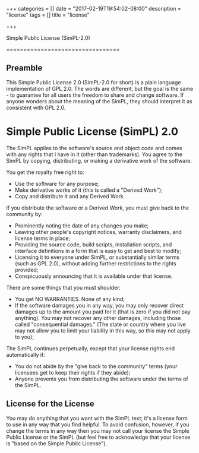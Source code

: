 +++
categories = []
date = "2017-02-19T19:54:02-08:00"
description = "license"
tags = []
title = "license"

+++

Simple Public License (SimPL-2.0)

=================================

Preamble
--------

This Simple Public License 2.0 (SimPL-2.0 for short) is a plain language
implementation of GPL 2.0.  The words are different, but the goal is the
same - to guarantee for all users the freedom to share and change
software.  If anyone wonders about the meaning of the SimPL, they should
interpret it as consistent with GPL 2.0.


Simple Public License (SimPL) 2.0
=================================

The SimPL applies to the software's source and object code and comes
with any rights that I have in it (other than trademarks). You agree to
the SimPL by copying, distributing, or making a derivative work of the
software.

 You get the royalty free right to:

-   Use the software for any purpose;
-   Make derivative works of it (this is called a "Derived Work");
-   Copy and distribute it and any Derived Work.

If you distribute the software or a Derived Work, you must give back to
the community by:

-   Prominently noting the date of any changes you make;
-   Leaving other people's copyright notices, warranty disclaimers, and
    license terms in place;
-   Providing the source code, build scripts, installation scripts, and
    interface definitions in a form that is easy to get and best to
    modify;
-   Licensing it to everyone under SimPL, or substantially similar terms
    (such as GPL 2.0), without adding further restrictions to the rights
    provided;
-   Conspicuously announcing that it is available under that license.

There are some things that you must shoulder:

-   You get NO WARRANTIES. None of any kind;
-   If the software damages you in any way, you may only recover direct
    damages up to the amount you paid for it (that is zero if you did
    not pay anything). You may not recover any other damages, including
    those called "consequential damages." (The state or country where
    you live may not allow you to limit your liability in this way, so
    this may not apply to you);

The SimPL continues perpetually, except that your license rights end
automatically if:

-   You do not abide by the "give back to the community" terms (your
    licensees get to keep their rights if they abide);
-   Anyone prevents you from distributing the software under the terms
    of the SimPL.

License for the License
-----------------------

You may do anything that you want with the SimPL text; it's a license
form to use in any way that you find helpful.  To avoid confusion,
however, if you change the terms in any way then you may not call your
license the Simple Public License or the SimPL (but feel free to
acknowledge that your license is "based on the Simple Public License").

